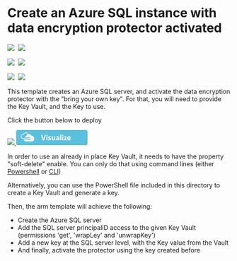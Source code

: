 # Create an Azure SQL instance with data encryption protector activated

<IMG SRC="https://azbotstorage.blob.core.windows.net/badges/sql-encryption-protector-byok/PublicLastTestDate.svg" />&nbsp;
<IMG SRC="https://azbotstorage.blob.core.windows.net/badges/sql-encryption-protector-byok/PublicDeployment.svg" />&nbsp;

<IMG SRC="https://azbotstorage.blob.core.windows.net/badges/sql-encryption-protector-byok/FairfaxLastTestDate.svg" />&nbsp;
<IMG SRC="https://azbotstorage.blob.core.windows.net/badges/sql-encryption-protector-byok/FairfaxDeployment.svg" />&nbsp;

<IMG SRC="https://azbotstorage.blob.core.windows.net/badges/sql-encryption-protector-byok/BestPracticeResult.svg" />&nbsp;
<IMG SRC="https://azbotstorage.blob.core.windows.net/badges/sql-encryption-protector-byok/CredScanResult.svg" />&nbsp;

This template creates an Azure SQL server, and activate the data encryption protector with the "bring your own key". For that, you will need to provide the Key Vault, and the Key to use.

Click the button below to deploy

<a href="https://portal.azure.com/#create/Microsoft.Template/uri/https%3A%2F%2Fraw.githubusercontent.com%2Fazure%2Fazure-quickstart-templates%2Fmaster%2Fsql-encryption-protector-byok%2Fazuredeploy.json" target="_blank">
    <img src="https://azuredeploy.net/deploybutton.png"/>
</a>
<a href="http://armviz.io/#/?load=https%3A%2F%2Fraw.githubusercontent.com%2Fazure%2Fazure-quickstart-templates%2Fmaster%2Fsql-encryption-protector-byok%2Fazuredeploy.json" target="_blank">
<img src="https://raw.githubusercontent.com/Azure/azure-quickstart-templates/master/1-CONTRIBUTION-GUIDE/images/visualizebutton.png"/>
</a>

In order to use an already in place Key Vault, it needs to have the property "soft-delete" enable. You can only do that using command lines (either [Powershell](https://docs.microsoft.com/en-US/azure/key-vault/key-vault-soft-delete-powershell) or [CLI](https://docs.microsoft.com/en-US/azure/key-vault/key-vault-soft-delete-cli))

Alternatively, you can use the PowerShell file included in this directory to create a Key Vault and generate a key.

 Then, the arm template will achieve the following:
 * Create the Azure SQL server
 * Add the SQL server principalID access to the given Key Vault (permissions 'get', 'wrapLey' and 'unwrapKey')
 * Add a new key at the SQL server level, with the Key value from the Vault
 * And finally, activate the protector using the key created before
